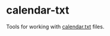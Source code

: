 # calendar-txt

Tools for working with [calendar.txt][] files.

[calendar.txt]: https://terokarvinen.com/2021/calendar-txt/
